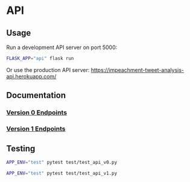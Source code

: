 
# API

## Usage

Run a development API server on port 5000:

```sh
FLASK_APP="api" flask run
```

Or use the production API server: https://impeachment-tweet-analysis-api.herokuapp.com/

## Documentation

### [Version 0 Endpoints](/api/docs/endpoints-v0.md)

### [Version 1 Endpoints](/api/docs/endpoints-v1.md)

## Testing

```sh
APP_ENV="test" pytest test/test_api_v0.py

APP_ENV="test" pytest test/test_api_v1.py
```
